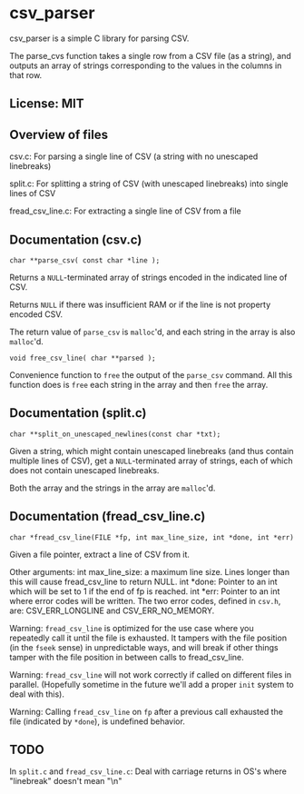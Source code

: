 # csv_parser

csv_parser is a simple C library for parsing CSV.

The parse_cvs function takes a single row from a CSV file (as a string),
and outputs an array of strings corresponding to the values in
the columns in that row.

## License: MIT

## Overview of files

csv.c:  For parsing a single line of CSV (a string with no unescaped linebreaks)

split.c:  For splitting a string of CSV (with unescaped linebreaks) into single
lines of CSV

fread_csv_line.c:  For extracting a single line of CSV from a file

## Documentation (csv.c)

    char **parse_csv( const char *line );

Returns a `NULL`-terminated array of strings encoded in the indicated line of
CSV.

Returns `NULL` if there was insufficient RAM or if the line is not property
encoded CSV.

The return value of `parse_csv` is `malloc`'d, and each string in the array is
also `malloc`'d.

    void free_csv_line( char **parsed );

Convenience function to `free` the output of the `parse_csv` command.  All this
function does is `free` each string in the array and then `free` the array.

## Documentation (split.c)

    char **split_on_unescaped_newlines(const char *txt);

Given a string, which might contain unescaped linebreaks (and thus contain
multiple lines of CSV), get a `NULL`-terminated array of strings, each of which
does not contain unescaped linebreaks.

Both the array and the strings in the array are `malloc`'d.

## Documentation (fread_csv_line.c)

    char *fread_csv_line(FILE *fp, int max_line_size, int *done, int *err)

Given a file pointer, extract a line of CSV from it.

Other arguments:
  int max_line_size:  a maximum line size.  Lines longer than this will
    cause fread_csv_line to return NULL.
  int *done:  Pointer to an int which will be set to 1 if the end of fp is
    reached.
  int *err:  Pointer to an int where error codes will be
    written.  The two error codes, defined in `csv.h`, are:
    CSV_ERR_LONGLINE and CSV_ERR_NO_MEMORY.

Warning: `fread_csv_line` is optimized for the use case where you repeatedly
call it until the file is exhausted.  It tampers with the file position (in the
`fseek` sense) in unpredictable ways, and will break if other things tamper with
the file position in between calls to fread_csv_line.

Warning: `fread_csv_line` will not work correctly if called on different files
in parallel.  (Hopefully sometime in the future we'll add a proper `init`
system to deal with this).

Warning: Calling `fread_csv_line` on `fp` after a previous call exhausted the
file (indicated by `*done`), is undefined behavior.

## TODO

In `split.c` and `fread_csv_line.c`:  Deal with carriage returns in OS's where
"linebreak" doesn't mean "\n"